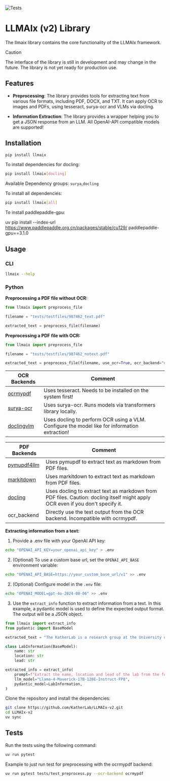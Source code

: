 ![Tests](https://github.com/KatherLab/llmaixlib/actions/workflows/tests.yml/badge.svg?branch=main)

# LLMAIx (v2) Library

The llmaix library contains the core functionality of the LLMAIx framework.

>[!CAUTION]
> The interface of the library is still in development and may change in the future. The library is not yet ready for production use.

## Features

- **Preprocessing**: The library provides tools for extracting text from various file formats, including PDF, DOCX, and TXT. It can apply OCR to images and PDFs, using tesseract, surya-ocr and VLMs via docling.

- **Information Extraction**: The library provides a wrapper helping you to get a JSON response from an LLM. All OpenAI-API compatible models are supported!

## Installation

```bash
pip install llmaix
```

To install dependencies for docling: 

```bash
pip install llmaix[docling]
```

Available Dependency groups: `surya`,`docling`

To install all dependencies:

```bash
pip install llmaix[all]
```

To install paddlepaddle-gpu:

uv pip install --index-url https://www.paddlepaddle.org.cn/packages/stable/cu129/ paddlepaddle-gpu==3.1.0

## Usage

### CLI

```bash
llmaix --help
```

### Python

**Preprocessing a PDF file without OCR:**
```python
from llmaix import preprocess_file

filename = "tests/testfiles/987462_text.pdf"

extracted_text = preprocess_file(filename)
```

**Preprocessing a PDF file with OCR:**
```python
from llmaix import preprocess_file

filename = "tests/testfiles/987462_notext.pdf"

extracted_text = preprocess_file(filename, use_ocr=True, ocr_backend="ocrmypdf")
```

| OCR Backends                                             | Comment                                                                                       |
|----------------------------------------------------------|-----------------------------------------------------------------------------------------------|
| [ocrmypdf](https://github.com/ocrmypdf/OCRmyPDF)         | Uses tesseract. Needs to be installed on the system first!                                    |
| [surya-ocr](https://github.com/VikParuchuri/surya)       | Uses surya-ocr. Runs models via transformers library locally.                                 |
| [doclingvlm](https://github.com/docling-project/docling) | Uses docling to perform OCR using a VLM. Configure the model like for information extraction! |

| PDF Backends                                                         | Comment                                                                                                                        |
|----------------------------------------------------------------------|--------------------------------------------------------------------------------------------------------------------------------|
| [pymupdf4llm](https://pymupdf.readthedocs.io/en/latest/pymupdf4llm/) | Uses pymupdf to extract text as markdown from PDF files.                                                                       |
| [markitdown](https://github.com/microsoft/markitdown)                | Uses markitdown to extract text as markdown from PDF files.                                                                    |
| [docling](https://github.com/docling-project/docling)                | Uses docling to extract text as markdown from PDF files. Caution: docling itself might apply OCR even if you don't specify it. |
| ocr_backend                                                          | Directly use the text output from the OCR backend. Incompatible with ocrmypdf.                                                 |

**Extracting information from a text:**

1. Provide a .env file with your OpenAI API key:
```bash
echo "OPENAI_API_KEY=your_openai_api_key" > .env
```
2. (Optional) To use a custom base url, set the `OPENAI_API_BASE` environment variable:
```bash
echo "OPENAI_API_BASE=https://your_custom_base_url/v1" >> .env
```

2. (Optional) Configure model in the `.env` file:
```bash
echo "OPENAI_MODEL=gpt-4o-2024-08-06" >> .env
```

3. Use the `extract_info` function to extract information from a text. In this example, a pydantic model is used to define the expected output format. The output will be a JSON object.
```python
from llmaix import extract_info
from pydantic import BaseModel

extracted_text = "The KatherLab is a research group at the University of Technology Dresden, lead by Prof. Jakob N. Kather."

class LabInformation(BaseModel):
    name: str
    location: str
    lead: str

extracted_info = extract_info(
    prompt=f"Extract the name, location and lead of the lab from the following text: {extracted_text}",
    llm_model="Llama-4-Maverick-17B-128E-Instruct-FP8",
    pydantic_model=LabInformation,
)
```

Clone the repository and install the dependencies:
```bash
git clone https://github.com/KatherLab/LLMAIx-v2.git
cd LLMAIx-v2
uv sync
```

## Tests

Run the tests using the following command:

```bash
uv run pytest
```

Example to just run test for preprocessing with the ocrmypdf backend:
```bash
uv run pytest tests/test_preprocess.py --ocr-backend ocrmypdf
```
